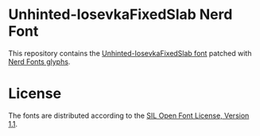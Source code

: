 # Unhinted-IosevkaFixedSlab Nerd Font
This repository contains the [Unhinted-IosevkaFixedSlab font](https://github.com/be5invis/Iosevka) patched with [Nerd Fonts glyphs](https://github.com/ryanoasis/nerd-fonts).

# License
The fonts are distributed according to the [SIL Open Font License, Version 1.1](LICENSE).
